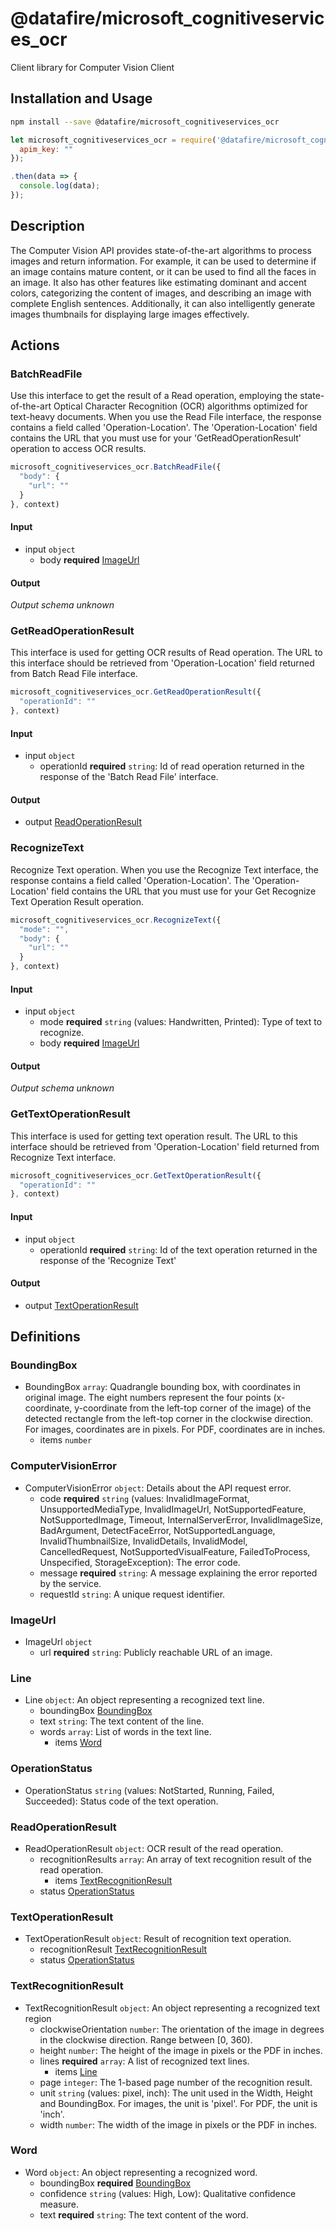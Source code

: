 # @datafire/microsoft_cognitiveservices_ocr

Client library for Computer Vision Client

## Installation and Usage
```bash
npm install --save @datafire/microsoft_cognitiveservices_ocr
```
```js
let microsoft_cognitiveservices_ocr = require('@datafire/microsoft_cognitiveservices_ocr').create({
  apim_key: ""
});

.then(data => {
  console.log(data);
});
```

## Description

The Computer Vision API provides state-of-the-art algorithms to process images and return information. For example, it can be used to determine if an image contains mature content, or it can be used to find all the faces in an image.  It also has other features like estimating dominant and accent colors, categorizing the content of images, and describing an image with complete English sentences.  Additionally, it can also intelligently generate images thumbnails for displaying large images effectively.

## Actions

### BatchReadFile
Use this interface to get the result of a Read operation, employing the state-of-the-art Optical Character Recognition (OCR) algorithms optimized for text-heavy documents. When you use the Read File interface, the response contains a field called 'Operation-Location'. The 'Operation-Location' field contains the URL that you must use for your 'GetReadOperationResult' operation to access OCR results.​


```js
microsoft_cognitiveservices_ocr.BatchReadFile({
  "body": {
    "url": ""
  }
}, context)
```

#### Input
* input `object`
  * body **required** [ImageUrl](#imageurl)

#### Output
*Output schema unknown*

### GetReadOperationResult
This interface is used for getting OCR results of Read operation. The URL to this interface should be retrieved from 'Operation-Location' field returned from Batch Read File interface.


```js
microsoft_cognitiveservices_ocr.GetReadOperationResult({
  "operationId": ""
}, context)
```

#### Input
* input `object`
  * operationId **required** `string`: Id of read operation returned in the response of the 'Batch Read File' interface.

#### Output
* output [ReadOperationResult](#readoperationresult)

### RecognizeText
Recognize Text operation. When you use the Recognize Text interface, the response contains a field called 'Operation-Location'. The 'Operation-Location' field contains the URL that you must use for your Get Recognize Text Operation Result operation.


```js
microsoft_cognitiveservices_ocr.RecognizeText({
  "mode": "",
  "body": {
    "url": ""
  }
}, context)
```

#### Input
* input `object`
  * mode **required** `string` (values: Handwritten, Printed): Type of text to recognize.
  * body **required** [ImageUrl](#imageurl)

#### Output
*Output schema unknown*

### GetTextOperationResult
This interface is used for getting text operation result. The URL to this interface should be retrieved from 'Operation-Location' field returned from Recognize Text interface.


```js
microsoft_cognitiveservices_ocr.GetTextOperationResult({
  "operationId": ""
}, context)
```

#### Input
* input `object`
  * operationId **required** `string`: Id of the text operation returned in the response of the 'Recognize Text'

#### Output
* output [TextOperationResult](#textoperationresult)



## Definitions

### BoundingBox
* BoundingBox `array`: Quadrangle bounding box, with coordinates in original image. The eight numbers represent the four points (x-coordinate, y-coordinate from the left-top corner of the image) of the detected rectangle from the left-top corner in the clockwise direction. For images, coordinates are in pixels. For PDF, coordinates are in inches.
  * items `number`

### ComputerVisionError
* ComputerVisionError `object`: Details about the API request error.
  * code **required** `string` (values: InvalidImageFormat, UnsupportedMediaType, InvalidImageUrl, NotSupportedFeature, NotSupportedImage, Timeout, InternalServerError, InvalidImageSize, BadArgument, DetectFaceError, NotSupportedLanguage, InvalidThumbnailSize, InvalidDetails, InvalidModel, CancelledRequest, NotSupportedVisualFeature, FailedToProcess, Unspecified, StorageException): The error code.
  * message **required** `string`: A message explaining the error reported by the service.
  * requestId `string`: A unique request identifier.

### ImageUrl
* ImageUrl `object`
  * url **required** `string`: Publicly reachable URL of an image.

### Line
* Line `object`: An object representing a recognized text line.
  * boundingBox [BoundingBox](#boundingbox)
  * text `string`: The text content of the line.
  * words `array`: List of words in the text line.
    * items [Word](#word)

### OperationStatus
* OperationStatus `string` (values: NotStarted, Running, Failed, Succeeded): Status code of the text operation.

### ReadOperationResult
* ReadOperationResult `object`: OCR result of the read operation.
  * recognitionResults `array`: An array of text recognition result of the read operation.
    * items [TextRecognitionResult](#textrecognitionresult)
  * status [OperationStatus](#operationstatus)

### TextOperationResult
* TextOperationResult `object`: Result of recognition text operation.
  * recognitionResult [TextRecognitionResult](#textrecognitionresult)
  * status [OperationStatus](#operationstatus)

### TextRecognitionResult
* TextRecognitionResult `object`: An object representing a recognized text region
  * clockwiseOrientation `number`: The orientation of the image in degrees in the clockwise direction. Range between [0, 360).
  * height `number`: The height of the image in pixels or the PDF in inches.
  * lines **required** `array`: A list of recognized text lines.
    * items [Line](#line)
  * page `integer`: The 1-based page number of the recognition result.
  * unit `string` (values: pixel, inch): The unit used in the Width, Height and BoundingBox. For images, the unit is 'pixel'. For PDF, the unit is 'inch'.
  * width `number`: The width of the image in pixels or the PDF in inches.

### Word
* Word `object`: An object representing a recognized word.
  * boundingBox **required** [BoundingBox](#boundingbox)
  * confidence `string` (values: High, Low): Qualitative confidence measure.
  * text **required** `string`: The text content of the word.


